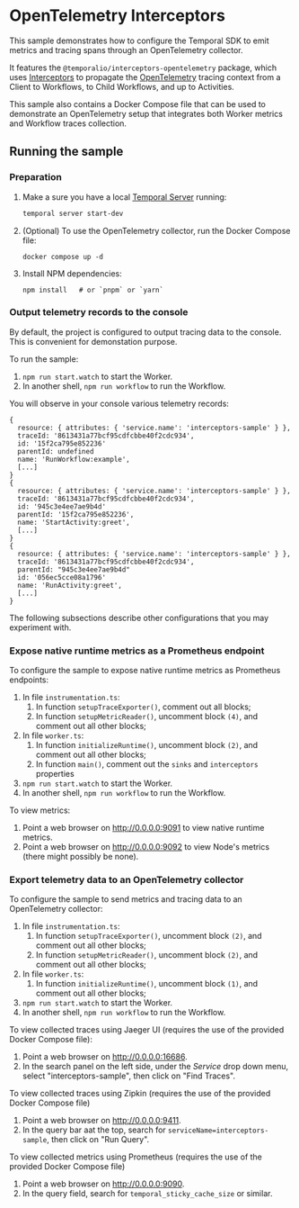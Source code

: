 # OpenTelemetry Interceptors

This sample demonstrates how to configure the Temporal SDK to emit metrics and
tracing spans through an OpenTelemetry collector.

It features the `@temporalio/interceptors-opentelemetry` package, which uses
[Interceptors](https://docs.temporal.io/develop/typescript/interceptors) to
propagate the [OpenTelemetry](https://opentelemetry.io/) tracing context from a
Client to Workflows, to Child Workflows, and up to Activities.

This sample also contains a Docker Compose file that can be used to demonstrate
an OpenTelemetry setup that integrates both Worker metrics and Workflow traces
collection.

## Running the sample

### Preparation

1. Make a sure you have a local [Temporal Server](https://github.com/temporalio/cli/#installation) running:

    ```bash
    temporal server start-dev
    ```

2. (Optional) To use the OpenTelemetry collector, run the Docker Compose file:

    ```
    docker compose up -d
    ```

3. Install NPM dependencies:

   ```
   npm install   # or `pnpm` or `yarn`
   ```


### Output telemetry records to the console

By default, the project is configured to output tracing data to the console.
This is convenient for demonstation purpose.

To run the sample:

1. `npm run start.watch` to start the Worker.
2. In another shell, `npm run workflow` to run the Workflow.

You will observe in your console various telemetry records:

```
{
  resource: { attributes: { 'service.name': 'interceptors-sample' } },
  traceId: '8613431a77bcf95cdfcbbe40f2cdc934',
  id: '15f2ca795e852236'
  parentId: undefined
  name: 'RunWorkflow:example',
  [...]
}
{
  resource: { attributes: { 'service.name': 'interceptors-sample' } },
  traceId: '8613431a77bcf95cdfcbbe40f2cdc934',
  id: '945c3e4ee7ae9b4d'
  parentId: '15f2ca795e852236',
  name: 'StartActivity:greet',
  [...]
}
{
  resource: { attributes: { 'service.name': 'interceptors-sample' } },
  traceId: '8613431a77bcf95cdfcbbe40f2cdc934',
  parentId: "945c3e4ee7ae9b4d"
  id: '056ec5cce08a1796'
  name: 'RunActivity:greet',
  [...]
}
```

The following subsections describe other configurations that you may experiment with.


### Expose native runtime metrics as a Prometheus endpoint

To configure the sample to expose native runtime metrics as Prometheus endpoints:

1. In file `instrumentation.ts`:
    1. In function `setupTraceExporter()`, comment out all blocks;
    1. In function `setupMetricReader()`, uncomment block `(4)`, and comment out all other blocks;
2. In file `worker.ts`:
    1. In function `initializeRuntime()`, uncomment block `(2)`, and comment out all other blocks;
    2. In function `main()`, comment out the `sinks` and `interceptors` properties
3. `npm run start.watch` to start the Worker.
4. In another shell, `npm run workflow` to run the Workflow.

To view metrics:

1. Point a web browser on http://0.0.0.0:9091 to view native runtime metrics.
2. Point a web browser on http://0.0.0.0:9092 to view Node's metrics (there might possibly be none).

### Export telemetry data to an OpenTelemetry collector

To configure the sample to send metrics and tracing data to an OpenTelemetry collector:

1. In file `instrumentation.ts`:
    1. In function `setupTraceExporter()`, uncomment block `(2)`, and comment out all other blocks;
    1. In function `setupMetricReader()`, uncomment block `(2)`, and comment out all other blocks;
2. In file `worker.ts`:
    1. In function `initializeRuntime()`, uncomment block `(1)`, and comment out all other blocks;
3. `npm run start.watch` to start the Worker.
4. In another shell, `npm run workflow` to run the Workflow.

To view collected traces using Jaeger UI (requires the use of the provided Docker Compose file):

1. Point a web browser on http://0.0.0.0:16686.
2. In the search panel on the left side, under the _Service_ drop down menu, select "interceptors-sample",
   then click on "Find Traces".

To view collected traces using Zipkin (requires the use of the provided Docker Compose file)

1. Point a web browser on http://0.0.0.0:9411.
2. In the query bar aat the top, search for `serviceName=interceptors-sample`,
   then click on "Run Query".

To view collected metrics using Prometheus (requires the use of the provided Docker Compose file)

1. Point a web browser on http://0.0.0.0:9090.
2. In the query field, search for `temporal_sticky_cache_size` or similar.
